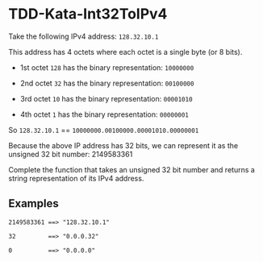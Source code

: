 # TDD-Kata-Int32ToIPv4

Take the following IPv4 address: `128.32.10.1`

This address has 4 octets where each octet is a single byte (or 8 bits).

* 1st octet `128` has the binary representation: `10000000`

* 2nd octet `32` has the binary representation: `00100000`

* 3rd octet `10` has the binary representation: `00001010`

* 4th octet `1` has the binary representation: `00000001`

So `128.32.10.1` == `10000000.00100000.00001010.00000001`


Because the above IP address has 32 bits, we can represent it as the unsigned 32 bit number: 2149583361

Complete the function that takes an unsigned 32 bit number and returns a string representation of its IPv4 address.

## Examples

~~~
2149583361 ==> "128.32.10.1"

32         ==> "0.0.0.32"

0          ==> "0.0.0.0"
~~~
